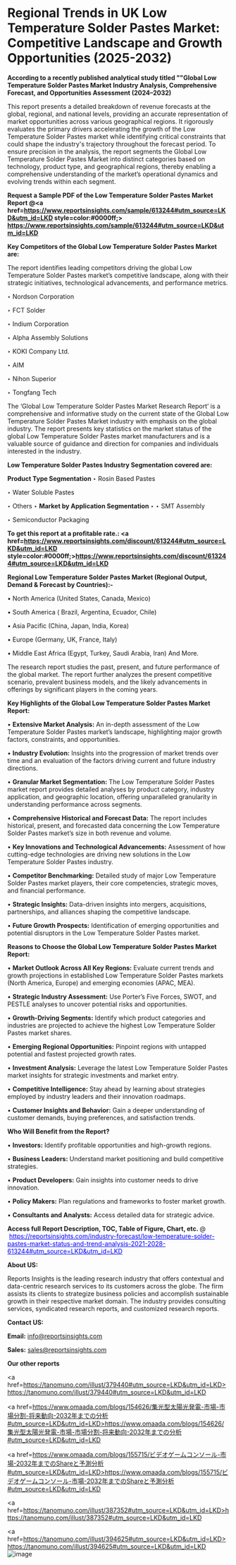 # Regional Trends in UK Low Temperature Solder Pastes Market: Competitive Landscape and Growth Opportunities (2025-2032)

<strong>According to a recently published analytical study titled ""Global Low Temperature Solder Pastes Market Industry Analysis, Comprehensive Forecast, and Opportunities Assessment (2024–2032)</strong>

This report presents a detailed breakdown of revenue forecasts at the global, regional, and national levels, providing an accurate representation of market opportunities across various geographical regions. It rigorously evaluates the primary drivers accelerating the growth of the Low Temperature Solder Pastes market while identifying critical constraints that could shape the industry's trajectory throughout the forecast period. To ensure precision in the analysis, the report segments the Global Low Temperature Solder Pastes Market into distinct categories based on technology, product type, and geographical regions, thereby enabling a comprehensive understanding of the market’s operational dynamics and evolving trends within each segment.

<strong>Request a Sample PDF of the Low Temperature Solder Pastes Market Report </strong><strong>@<a href=https://www.reportsinsights.com/sample/613244#utm_source=LKD&utm_id=LKD style=color:#0000ff;> https://www.reportsinsights.com/sample/613244#utm_source=LKD&utm_id=LKD</a></strong></font>

<strong>Key Competitors of the Global Low Temperature Solder Pastes Market are:</strong>

The report identifies leading competitors driving the global Low Temperature Solder Pastes market’s competitive landscape, along with their strategic initiatives, technological advancements, and performance metrics.

‣ Nordson Corporation

‣ FCT Solder

‣ Indium Corporation

‣ Alpha Assembly Solutions

‣ KOKI Company Ltd.

‣ AIM

‣ Nihon Superior

‣ Tongfang Tech

The ‘Global Low Temperature Solder Pastes Market Research Report’ is a comprehensive and informative study on the current state of the Global Low Temperature Solder Pastes Market industry with emphasis on the global industry. The report presents key statistics on the market status of the global Low Temperature Solder Pastes market manufacturers and is a valuable source of guidance and direction for companies and individuals interested in the industry.

<strong>Low Temperature Solder Pastes Industry Segmentation covered are:</strong>

<strong>Product Type Segmentation</strong>
‣
Rosin Based Pastes

‣ Water Soluble Pastes

‣ Others
‣ 
<strong>Market by Application Segmentation</strong>
‣
‣  SMT Assembly

‣ Semiconductor Packaging

<strong>To get this report at a profitable rate.: <a href=https://www.reportsinsights.com/discount/613244#utm_source=LKD&utm_id=LKD style=color:#0000ff;>https://www.reportsinsights.com/discount/613244#utm_source=LKD&utm_id=LKD</a></strong></font>

<strong>Regional Low Temperature Solder Pastes Market (Regional Output, Demand &amp; Forecast by Countries):-</strong>

• North America (United States, Canada, Mexico)

• South America ( Brazil, Argentina, Ecuador, Chile)

• Asia Pacific (China, Japan, India, Korea)

• Europe (Germany, UK, France, Italy)

• Middle East Africa (Egypt, Turkey, Saudi Arabia, Iran) And More.

The research report studies the past, present, and future performance of the global market. The report further analyzes the present competitive scenario, prevalent business models, and the likely advancements in offerings by significant players in the coming years.

<strong>Key Highlights of the Global Low Temperature Solder Pastes Market Report:</strong>

• <strong>Extensive Market Analysis:</strong> An in-depth assessment of the Low Temperature Solder Pastes market’s landscape, highlighting major growth factors, constraints, and opportunities.

• <strong>Industry Evolution:</strong> Insights into the progression of market trends over time and an evaluation of the factors driving current and future industry directions.

• <strong>Granular Market Segmentation:</strong> The Low Temperature Solder Pastes market report provides detailed analyses by product category, industry application, and geographic location, offering unparalleled granularity in understanding performance across segments.

• <strong>Comprehensive Historical and Forecast Data:</strong> The report includes historical, present, and forecasted data concerning the Low Temperature Solder Pastes market’s size in both revenue and volume.

• <strong>Key Innovations and Technological Advancements:</strong> Assessment of how cutting-edge technologies are driving new solutions in the Low Temperature Solder Pastes industry.

• <strong>Competitor Benchmarking:</strong> Detailed study of major Low Temperature Solder Pastes market players, their core competencies, strategic moves, and financial performance.

• <strong>Strategic Insights:</strong> Data-driven insights into mergers, acquisitions, partnerships, and alliances shaping the competitive landscape.

• <strong>Future Growth Prospects:</strong> Identification of emerging opportunities and potential disruptors in the Low Temperature Solder Pastes market.

<strong>Reasons to Choose the Global Low Temperature Solder Pastes Market Report:</strong>

• <strong>Market Outlook Across All Key Regions:</strong> Evaluate current trends and growth projections in established Low Temperature Solder Pastes markets (North America, Europe) and emerging economies (APAC, MEA).

• <strong>Strategic Industry Assessment:</strong> Use Porter’s Five Forces, SWOT, and PESTLE analyses to uncover potential risks and opportunities.

• <strong>Growth-Driving Segments:</strong> Identify which product categories and industries are projected to achieve the highest Low Temperature Solder Pastes market shares.

• <strong>Emerging Regional Opportunities:</strong> Pinpoint regions with untapped potential and fastest projected growth rates.

• <strong>Investment Analysis:</strong> Leverage the latest Low Temperature Solder Pastes market insights for strategic investments and market entry.

• <strong>Competitive Intelligence:</strong> Stay ahead by learning about strategies employed by industry leaders and their innovation roadmaps.

• <strong>Customer Insights and Behavior:</strong> Gain a deeper understanding of customer demands, buying preferences, and satisfaction trends.

<strong>Who Will Benefit from the Report?</strong>

• <strong>Investors:</strong> Identify profitable opportunities and high-growth regions.

• <strong>Business Leaders:</strong> Understand market positioning and build competitive strategies.

• <strong>Product Developers:</strong> Gain insights into customer needs to drive innovation.

• <strong>Policy Makers:</strong> Plan regulations and frameworks to foster market growth.

• <strong>Consultants and Analysts:</strong> Access detailed data for strategic advice.
</ul>
<strong>Access full Report Description, TOC, Table of Figure, Chart, etc. </strong>@  <a href=https://reportsinsights.com/industry-forecast/low-temperature-solder-pastes-market-status-and-trend-analysis-2021-2028-613244#utm_source=LKD&utm_id=LKD style=color:#0000ff;>https://reportsinsights.com/industry-forecast/low-temperature-solder-pastes-market-status-and-trend-analysis-2021-2028-613244#utm_source=LKD&utm_id=LKD</a></font>

<strong><strong>About US</strong>:</strong>

Reports Insights is the leading research industry that offers contextual and data-centric research services to its customers across the globe. The firm assists its clients to strategize business policies and accomplish sustainable growth in their respective market domain. The industry provides consulting services, syndicated research reports, and customized research reports.

<strong>Contact US:</strong>

<p class=""""><b>Email:</b> <a href=mailto:info@reportsinsights.com>info@reportsinsights.com</a></p>
<p class=""""><b>Sales:</b> <a href=mailto:sales@reportsinsights.com>sales@reportsinsights.com</a></p>

<strong>Our other reports</strong>

<a href=https://tanomuno.com/illust/379440#utm_source=LKD&utm_id=LKD>https://tanomuno.com/illust/379440#utm_source=LKD&utm_id=LKD</a>

<a href=https://www.omaada.com/blogs/154626/集光型太陽光発電-市場-市場分割-将来動向-2032年までの分析#utm_source=LKD&utm_id=LKD>https://www.omaada.com/blogs/154626/集光型太陽光発電-市場-市場分割-将来動向-2032年までの分析#utm_source=LKD&utm_id=LKD</a>

<a href=https://www.omaada.com/blogs/155715/ビデオゲームコンソール-市場-2032年までのShareと予測分析#utm_source=LKD&utm_id=LKD>https://www.omaada.com/blogs/155715/ビデオゲームコンソール-市場-2032年までのShareと予測分析#utm_source=LKD&utm_id=LKD</a>

<a href=https://tanomuno.com/illust/387352#utm_source=LKD&utm_id=LKD>https://tanomuno.com/illust/387352#utm_source=LKD&utm_id=LKD</a>

<a href=https://tanomuno.com/illust/394625#utm_source=LKD&utm_id=LKD>https://tanomuno.com/illust/394625#utm_source=LKD&utm_id=LKD</a>
![image](https://github.com/user-attachments/assets/b9d8db48-7e31-4847-b4d7-8830250d7cb2)
